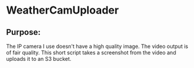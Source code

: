 # WeatherCamUploader

## Purpose:
The IP camera I use doesn't have a high quality image.  The video output is of fair quality.  This short script takes a 
screenshot from the video and uploads it to an S3 bucket.  